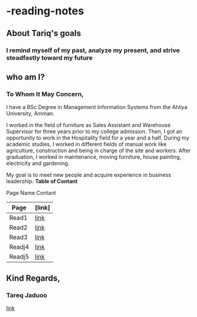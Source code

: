 # -reading-notes
## About Tariq's goals
### I remind myself of my past, analyze my present, and strive steadfastly toward my future
## who am I?
### To Whom It May Concern,
I have a BSc Degree in Management Information Systems from the
Ahliya University, Amman.

I worked in the field of furniture as Sales Assistant and Warehouse
Supervisor for three years prior to my college admission. Then, I got
an opportunity to work in the Hospitality field for a year and a half.
During my academic studies, I worked in different fields of manual
work like agriculture, construction and being in charge of
the site and workers. After graduation, I worked in maintenance,
moving furniture, house painting, electricity and gardening.

My goal is to meet new people and acquire experience in business
leadership.
**Table of Contant**

Page Name Contant


| Page  | [link] |
| ----------- | ----------- |
| Read1  | [link](https://tareq-jaduoo.github.io/reading-note/Read1)   |
| Read2  | [link](https://tareq-jaduoo.github.io/reading-note/Read2)   |
| Read3  | [link](https://tareq-jaduoo.github.io/reading-note/Read3)   |
| Readj4 | [link](https://tareq-jaduoo.github.io/reading-note/Readj4)  |
| Readj5 | [link](https://tareq-jaduoo.github.io/reading-note/Readj5)  |
## Kind Regards,
### Tareq Jaduoo
[link](https://github.com/Tareq-Jaduoo)

